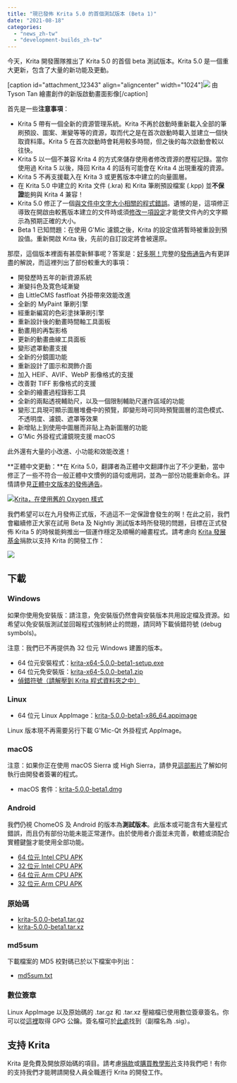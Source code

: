 ```yaml
---
title: "現已發佈 Krita 5.0 的首個測試版本 (Beta 1)"
date: "2021-08-18"
categories: 
  - "news_zh-tw"
  - "development-builds_zh-tw"
---
```


今天，Krita 開發團隊推出了 Krita 5.0 的首個 beta 測試版本。Krita 5.0 是一個重大更新，包含了大量的新功能及更動。

\[caption id="attachment\_12343" align="aligncenter" width="1024"\][![](/images/posts/2021/electrichearts_20201224A_kiki_c1_1080P-1024x512.png)](https://krita.org/wp-content/uploads/2021/08/electrichearts_20201224A_kiki_c1_1080P.png) 由 Tyson Tan 繪畫創作的新版啟動畫面影像\[/caption\]

首先是一些**注意事項**：

- Krita 5 帶有一個全新的資源管理系統。Krita 不再於啟動時重新載入全部的筆刷預設、圖案、漸變等等的資源，取而代之是在首次啟動時載入並建立一個快取資料庫。Krita 5 在首次啟動時會耗用較多時間，但之後的每次啟動會較以往快。
- Krita 5 以一個不兼容 Krita 4 的方式來儲存使用者修改資源的歷程記錄。當你使用過 Krita 5 以後，降回 Krita 4 的話有可能會在 Krita 4 出現重複的資源。
- Krita 5 不再支援載入在 Krita 3 或更舊版本中建立的向量圖層。
- 在 Krita 5.0 中建立的 Krita 文件 (.kra) 和 Krita 筆刷預設檔案 (.kpp) 並**不保證**能夠與 Krita 4 兼容！
- Krita 5.0 修正了一個[與文件中文字大小相關的程式錯誤](https://krita.org/en/krita-5-0-release-notes/#text_size_dpi_issue_fix)。遺憾的是，這項修正導致在開啟由較舊版本建立的文件時或須[修改一項設定](https://docs.krita.org/en/reference_manual/preferences/general_settings.html#miscellaneous)才能使文件內的文字顯示為預期正確的大小。
- Beta 1 已知問題：在使用 G'Mic 濾鏡之後，Krita 的設定值將暫時被重設到預設值。重新開啟 Krita 後，先前的自訂設定將會被還原。

那麼，這個版本裡面有甚麼新鮮事呢？答案是：[好多啊！](https://krita.org/en/krita-5-0-release-notes/)完整的[發佈通告](https://krita.org/en/krita-5-0-release-notes/)內有更詳盡的解說，而這裡列出了部份較重大的事項：

- 開發歷時五年的新資源系統
- 漸變抖色及寛色域漸變
- 由 LittleCMS fastfloat 外掛帶來效能改進
- 全新的 MyPaint 筆刷引擎
- 經重新編寫的色彩塗抹筆刷引擎
- 重新設計後的動畫時間軸工具面板
- 動畫用的再製影格
- 更新的動畫曲線工具面板
- 變形遮罩動畫支援
- 全新的分鏡圖功能
- 重新設計了圖示和潤飾介面
- 加入 HEIF、AVIF、WebP 影像格式的支援
- 改善對 TIFF 影像格式的支援
- 全新的繪畫過程錄影工具
- 全新的兩點透視輔助尺，以及一個限制輔助尺運作區域的功能
- 變形工具現可顯示圖層堆疊中的預覽，即變形時可同時預覽圖層的混色模式、不透明度、濾鏡、遮罩等效果
- 新增貼上到使用中圖層而非貼上為新圖層的功能
- G'Mic 外掛程式濾鏡現支援 macOS

此外還有大量的小改進、小功能和效能改進！

**正體中文更動：**在 Krita 5.0，翻譯者為正體中文翻譯作出了不少更動，當中修正了一些不符合一般正體中文慣例的語句或用詞，並為一部份功能重新命名。詳情請參見[正體中文版本的發佈通告](https://krita.org/zh-tw/krita-5-0-release-notes_zh-tw/#trad-chinese-changes)。

[![Krita，在使用舊的 Oxygen 樣式](/images/posts/2021/krita-style-change-1024x533.png)](https://krita.org/wp-content/uploads/2021/08/krita-style-change.png)

我們希望可以在九月發佈正式版，不過這不一定保證會發生的啊！在此之前，我們會繼續修正大家在試用 Beta 及 Nightly 測試版本時所發現的問題，目標在正式發佈 Krita 5 的時候能夠推出一個運作穩定及順暢的繪畫程式。請考慮向 [Krita 發展基金](https://fund.krita.org/)捐款以支持 Krita 的開發工作：

[![](/images/posts/2021/devfund-1024x346.png)](https://fund.krita.org)

## 下載

### Windows

如果你使用免安裝版：請注意，免安裝版仍然會與安裝版本共用設定檔及資源。如希望以免安裝版測試並回報程式強制終止的問題，請同時下載偵錯符號 (debug symbols)。

注意：我們已不再提供為 32 位元 Windows 建置的版本。

- 64 位元安裝程式：[krita-x64-5.0.0-beta1-setup.exe](https://download.kde.org/unstable/krita/5.0.0-beta1/krita-x64-5.0.0-beta1-setup.exe)
- 64 位元免安裝版：[krita-x64-5.0.0-beta1.zip](https://download.kde.org/unstable/krita/5.0.0-beta1/krita-x64-5.0.0-beta1.zip)
- [偵錯符號（請解壓到 Krita 程式資料夾之中）](https://download.kde.org/unstable/krita/5.0.0-beta1/krita-x64-5.0.0-beta1-dbg.zip)

### Linux

- 64 位元 Linux AppImage：[krita-5.0.0-beta1-x86\_64.appimage](https://download.kde.org/unstable/krita/5.0.0-beta1/krita-5.0.0-beta1-x86_64.appimage)

Linux 版本現不再需要另行下載 G'Mic-Qt 外掛程式 AppImage。

### macOS

注意：如果你正在使用 macOS Sierra 或 High Sierra，請參見[這部影片](https://www.youtube.com/watch?v=3py0kgq95Hk)了解如何執行由開發者簽署的程式。

- macOS 套件：[krita-5.0.0-beta1.dmg](https://download.kde.org/unstable/krita/5.0.0-beta1/krita-5.0.0-beta1.dmg)

### Android

我們仍視 ChomeOS 及 Android 的版本為**測試版本**。此版本或可能含有大量程式錯誤，而且仍有部份功能未能正常運作。由於使用者介面並未完善，軟體或須配合實體鍵盤才能使用全部功能。

- [64 位元 Intel CPU APK](https://download.kde.org/unstable/krita/5.0.0-beta1/krita-x86_64-5.0.0-beta1-release-signed.apk)
- [32 位元 Intel CPU APK](https://download.kde.org/unstable/krita/5.0.0-beta1/krita-x86-5.0.0-beta1-release-signed.apk)
- [64 位元 Arm CPU APK](https://download.kde.org/unstable/krita/5.0.0-beta1/krita-arm64-v8a-5.0.0-beta1-release-signed.apk)
- [32 位元 Arm CPU APK](https://download.kde.org/unstable/krita/5.0.0-beta1/krita-armeabi-v7a-5.0.0-beta1-release-signed.apk)

### 原始碼

- [krita-5.0.0-beta1.tar.gz](https://download.kde.org/unstable/krita/5.0.0-beta1/krita-5.0.0-beta1.tar.gz)
- [krita-5.0.0-beta1.tar.xz](https://download.kde.org/unstable/krita/5.0.0-beta1/krita-5.0.0-beta1.tar.xz)

### md5sum

下載檔案的 MD5 校對碼已於以下檔案中列出：

- [md5sum.txt](https://download.kde.org/unstable/krita/5.0.0-beta1/md5sum.txt)

### 數位簽章

Linux AppImage 以及原始碼的 .tar.gz 和 .tar.xz 壓縮檔已使用數位簽章簽名。你可以從[這裡](https://files.kde.org/krita/4DA79EDA231C852B)取得 GPG 公鑰。簽名檔可於[此處](https://download.kde.org/unstable/krita/5.0.0-beta1/)找到（副檔名為 .sig）。

## 支持 Krita

Krita 是免費及開放原始碼的項目。請考慮[捐款](https://fund.krita.org)或[購買教學影片](https://krita.org/en/shop/)支持我們吧！有你的支持我們才能聘請開發人員全職進行 Krita 的開發工作。
